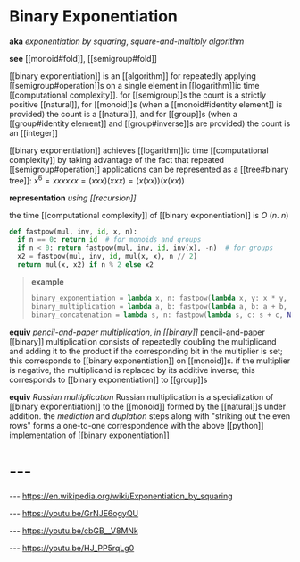 # Binary Exponentiation

**aka** _exponentiation by squaring_, _square-and-multiply algorithm_

**see** [[monoid#fold]], [[semigroup#fold]]

[[binary exponentiation]] is an [[algorithm]] for repeatedly applying [[semigroup#operation]]s on a single element in [[logarithm]]ic time [[computational complexity]]. for [[semigroup]]s the count is a strictly positive [[natural]], for [[monoid]]s (when a [[monoid#identity element]] is provided) the count is a [[natural]], and for [[group]]s (when a [[group#identity element]] and [[group#inverse]]s are provided) the count is an [[integer]]

[[binary exponentiation]] achieves [[logarithm]]ic time [[computational complexity]] by taking advantage of the fact that repeated [[semigroup#operation]] applications can be represented as a [[tree#binary tree]]: $x^6 = xxxxxx = (xxx)(xxx) = (x(xx))(x(xx))$

**representation** _using [[recursion]]_

the time [[computational complexity]] of [[binary exponentiation]] is $O\ (n.\ n)$

```python
def fastpow(mul, inv, id, x, n):
  if n == 0: return id  # for monoids and groups
  if n < 0: return fastpow(mul, inv, id, inv(x), -n)  # for groups
  x2 = fastpow(mul, inv, id, mul(x, x), n // 2)
  return mul(x, x2) if n % 2 else x2
```

> **example**
>
> ```python
> binary_exponentiation = lambda x, n: fastpow(lambda x, y: x * y, lambda x: 1 / x, 1, x, n)
> binary_multiplication = lambda a, b: fastpow(lambda a, b: a + b, lambda a: -a, 0, a, b)
> binary_concatenation = lambda s, n: fastpow(lambda s, c: s + c, None, '', s, n)
> ```

**equiv** _pencil-and-paper multiplication, in [[binary]]_ pencil-and-paper [[binary]] multiplicatiion consists of repeatedly doubling the multiplicand and adding it to the product if the corresponding bit in the multiplier is set; this corresponds to [[binary exponentiation]] on [[monoid]]s. if the multiplier is negative, the multiplicand is replaced by its additive inverse; this corresponds to [[binary exponentiation]] to [[group]]s

**equiv** _Russian multiplication_ Russian multiplication is a specialization of [[binary exponentiation]] to the [[monoid]] formed by the [[natural]]s under addition. the _mediation_ and _duplation_ steps along with "striking out the even rows" forms a one-to-one correspondence with the above [[python]] implementation of [[binary exponentiation]]

# ---

--- <https://en.wikipedia.org/wiki/Exponentiation_by_squaring>

--- <https://youtu.be/GrNJE6ogyQU>

--- <https://youtu.be/cbGB__V8MNk>

--- <https://youtu.be/HJ_PP5rqLg0>
